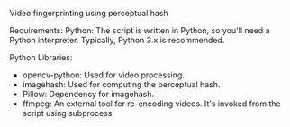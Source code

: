Video fingerprinting using perceptual hash

Requirements:
Python: The script is written in Python, so you'll need a Python interpreter. Typically, Python 3.x is recommended.

Python Libraries:

* opencv-python: Used for video processing.
* imagehash: Used for computing the perceptual hash.
* Pillow: Dependency for imagehash.
* ffmpeg: An external tool for re-encoding videos. It's invoked from the script using subprocess.
